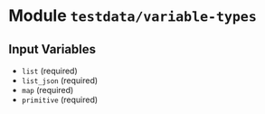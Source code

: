 
# Module `testdata/variable-types`

## Input Variables
* `list` (required)
* `list_json` (required)
* `map` (required)
* `primitive` (required)

